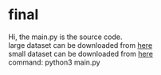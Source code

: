 # final 

Hi, the main.py is the source code.
<br />
large dataset can be downloaded from [here](https://github.com/Franck-Dernoncourt/pubmed-rct/tree/master/PubMed_200k_RCT_numbers_replaced_with_at_sign)
<br />
small dataset can be downloaded from [here](https://github.com/Franck-Dernoncourt/pubmed-rct/tree/master/PubMed_20k_RCT_numbers_replaced_with_at_sign)
<br />
command: python3 main.py
